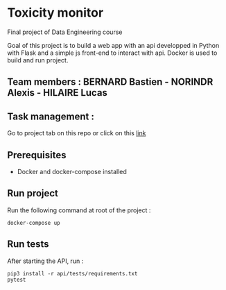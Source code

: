 # Toxicity monitor

Final project of Data Engineering course

Goal of this project is to build a web app with an api developped in Python with Flask and a simple js front-end to interact with api. Docker is used to build and run project.

## Team members : BERNARD Bastien - NORINDR Alexis - HILAIRE Lucas

## Task management :

Go to project tab on this repo or click on this [link](https://github.com/lcshlr/toxicity_monitor/projects/2)

## Prerequisites

- Docker and docker-compose installed

## Run project

Run the following command at root of the project :

```
docker-compose up
```

## Run tests

After starting the API, run :

```
pip3 install -r api/tests/requirements.txt
pytest
```
